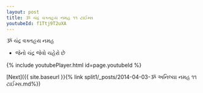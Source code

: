 ```yaml
---
layout: post
title: ૐ ચંદ્ર વક્તહૃય નમહ ૧૧ ટાઈમ્સ
youtubeId: f1Ttj9T2uXA
---
```

 
 
 ૐ ચંદ્ર વક્તહૃય નમહ  
 
 -  જેનો ચંદ્ર જેવો ચહેરો છે 
 
  
 
  
 
 
 
 
 
 


{% include youtubePlayer.html id=page.youtubeId %}
 
[Next]({{ site.baseurl }}{% link  split1/_posts/2014-04-03-ૐ અનિલ્યા નમહ ૧૧ ટાઈમ્સ.md%})
 
